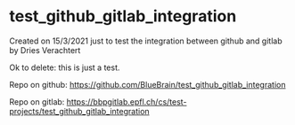 # test_github_gitlab_integration

Created on 15/3/2021 just to test the integration between github and gitlab by Dries Verachtert

Ok to delete: this is just a test.

Repo on github: https://github.com/BlueBrain/test_github_gitlab_integration

Repo on gitlab: https://bbpgitlab.epfl.ch/cs/test-projects/test_github_gitlab_integration
